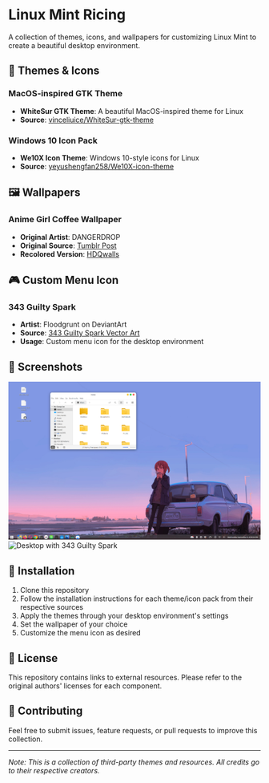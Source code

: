 # Linux Mint Ricing

A collection of themes, icons, and wallpapers for customizing Linux Mint to create a beautiful desktop environment.

## 🎨 Themes & Icons

### MacOS-inspired GTK Theme
- **WhiteSur GTK Theme**: A beautiful MacOS-inspired theme for Linux
- **Source**: [vinceliuice/WhiteSur-gtk-theme](https://github.com/vinceliuice/WhiteSur-gtk-theme)

### Windows 10 Icon Pack
- **We10X Icon Theme**: Windows 10-style icons for Linux
- **Source**: [yeyushengfan258/We10X-icon-theme](https://github.com/yeyushengfan258/We10X-icon-theme)

## 🖼️ Wallpapers

### Anime Girl Coffee Wallpaper
- **Original Artist**: DANGERDROP
- **Original Source**: [Tumblr Post](https://dangerdrop.tumblr.com/post/140761882420/u620)
- **Recolored Version**: [HDQwalls](https://hdqwalls.com/anime-girl-car-drinking-coffee-wallpaper)

## 🎮 Custom Menu Icon

### 343 Guilty Spark
- **Artist**: Floodgrunt on DeviantArt
- **Source**: [343 Guilty Spark Vector Art](https://www.deviantart.com/floodgrunt/art/343-Guilty-Spark-3-color-Vector-Art-386182450)
- **Usage**: Custom menu icon for the desktop environment

## 📸 Screenshots

![Desktop with Mint Icon](desktop_mint_icon.png)
![Desktop with 343 Guilty Spark](desktop_343_guilty_spark.png)

## 🚀 Installation

1. Clone this repository
2. Follow the installation instructions for each theme/icon pack from their respective sources
3. Apply the themes through your desktop environment's settings
4. Set the wallpaper of your choice
5. Customize the menu icon as desired

## 📝 License

This repository contains links to external resources. Please refer to the original authors' licenses for each component.

## 🤝 Contributing

Feel free to submit issues, feature requests, or pull requests to improve this collection.

---

*Note: This is a collection of third-party themes and resources. All credits go to their respective creators.*